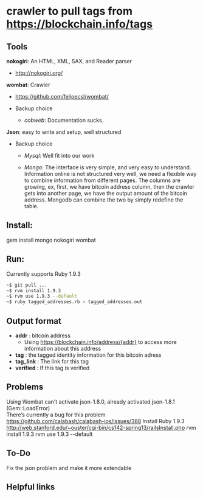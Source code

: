 # crawler to pull tags from https://blockchain.info/tags




## Tools 
**nokogiri**: An HTML, XML, SAX, and Reader parser
* http://nokogiri.org/

**wombat**: Crawler
* https://github.com/felipecsl/wombat/

* Backup choice
    * *cobweb*: Documentation sucks.
    
**Json**: easy to write and setup, well structured

* Backup choice
    * *Mysql*: Well fit into our work

    * *Mongo*: The interface is very simple, and very easy to understand.  Information online is not structured very well, we need a flexible way to combine information from different pages. The columns are growing, ex, first, we have bitcoin address column, then the crawler gets into another page, we have the output amount of the bitcoin address. Mongodb can combine the two by simply redefine the table.


## Install: 
gem install mongo nokogiri wombat

## Run:
Currently supports Ruby 1.9.3
```bash
~$ git pull ...
~$ rvm install 1.9.3 
~$ rvm use 1.9.3 --default
~$ ruby tagged_addresses.rb > tagged_addresses.out
```
## Output format
* **addr** : bitcoin address
    *   Using https://blockchain.info/address/{addr} to access more information about this address
* **tag** : the tagged identity information for this bitcoin adress
* **tag_link** : The link for this tag
* **verified** : If this tag is verified

## Problems
Using Wombat
 can't activate json-1.8.0, already activated json-1.8.1 (Gem::LoadError)  
There’s currently a bug for this problem
https://github.com/calabash/calabash-ios/issues/388
Install Ruby 1.9.3
http://web.stanford.edu/~ouster/cgi-bin/cs142-spring13/railsInstall.php
rvm install 1.9.3 
rvm use 1.9.3 --default

## To-Do
Fix the json problem and make it more extendable

## Helpful links
